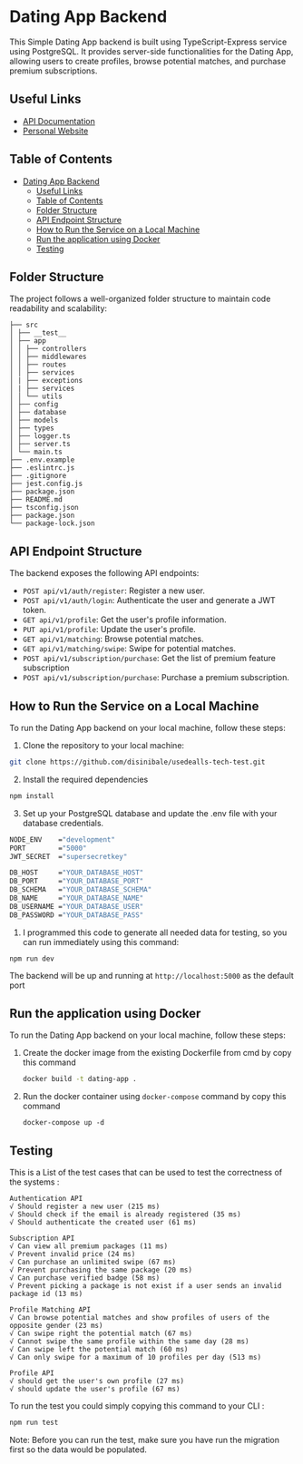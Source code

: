 # Dating App Backend

This Simple Dating App backend is built using TypeScript-Express service using PostgreSQL. It provides server-side functionalities for the Dating App, allowing users to create profiles, browse potential matches, and purchase premium subscriptions.

## Useful Links

-   [API Documentation](https://www.postman.com/disinibale11/workspace/usedealls-dating-apps-technical-test/overview)
-   [Personal Website](https://disinibale.com)

## Table of Contents

- [Dating App Backend](#dating-app-backend)
  - [Useful Links](#useful-links)
  - [Table of Contents](#table-of-contents)
  - [Folder Structure](#folder-structure)
  - [API Endpoint Structure](#api-endpoint-structure)
  - [How to Run the Service on a Local Machine](#how-to-run-the-service-on-a-local-machine)
  - [Run the application using Docker](#run-the-application-using-docker)
  - [Testing](#testing)

## Folder Structure

The project follows a well-organized folder structure to maintain code readability and scalability:

```
├── src
│ ├── __test__
│ ├── app
│ │ ├── controllers
│ │ ├── middlewares
│ │ ├── routes
│ │ ├── services
│ | ├── exceptions
│ | ├── services
│ │ └── utils
│ ├── config
│ ├── database
│ ├── models
│ ├── types
│ ├── logger.ts
│ ├── server.ts
│ └── main.ts
├── .env.example
├── .eslintrc.js
├── .gitignore
├── jest.config.js
├── package.json
├── README.md
├── tsconfig.json
├── package.json
└── package-lock.json
```

## API Endpoint Structure

The backend exposes the following API endpoints:

-   `POST api/v1/auth/register`: Register a new user.
-   `POST api/v1/auth/login`: Authenticate the user and generate a JWT token.
-   `GET api/v1/profile`: Get the user's profile information.
-   `PUT api/v1/profile`: Update the user's profile.
-   `GET api/v1/matching`: Browse potential matches.
-   `GET api/v1/matching/swipe`: Swipe for potential matches.
-   `POST api/v1/subscription/purchase`: Get the list of premium feature subscription
-   `POST api/v1/subscription/purchase`: Purchase a premium subscription.

## How to Run the Service on a Local Machine

To run the Dating App backend on your local machine, follow these steps:

1. Clone the repository to your local machine:

```bash
git clone https://github.com/disinibale/usedealls-tech-test.git
```

2. Install the required dependencies

```bash
npm install
```

3. Set up your PostgreSQL database and update the .env file with your database credentials.

```bash
NODE_ENV    ="development"
PORT        ="5000"
JWT_SECRET  ="supersecretkey"

DB_HOST     ="YOUR_DATABASE_HOST"
DB_PORT     ="YOUR_DATABASE_PORT"
DB_SCHEMA   ="YOUR_DATABASE_SCHEMA"
DB_NAME     ="YOUR_DATABASE_NAME"
DB_USERNAME ="YOUR_DATABASE_USER"
DB_PASSWORD ="YOUR_DATABASE_PASS"
```

1. I programmed this code to generate all needed data for testing, so you can run immediately using this command:

```
npm run dev
```

The backend will be up and running at `http://localhost:5000` as the default port

## Run the application using Docker

To run the Dating App backend on your local machine, follow these steps:

1. Create the docker image from the existing Dockerfile from cmd by copy this command
    ```bash
    docker build -t dating-app .
    ```
2. Run the docker container using `docker-compose` command by copy this command
    ```
    docker-compose up -d
    ```

## Testing

This is a List of the test cases that can be used to test the correctness of the systems :

```
Authentication API
√ Should register a new user (215 ms)
√ Should check if the email is already registered (35 ms)
√ Should authenticate the created user (61 ms)

Subscription API
√ Can view all premium packages (11 ms)
√ Prevent invalid price (24 ms)
√ Can purchase an unlimited swipe (67 ms)
√ Prevent purchasing the same package (20 ms)
√ Can purchase verified badge (58 ms)
√ Prevent picking a package is not exist if a user sends an invalid package id (13 ms)

Profile Matching API
√ Can browse potential matches and show profiles of users of the opposite gender (23 ms)
√ Can swipe right the potential match (67 ms)
√ Cannot swipe the same profile within the same day (28 ms)
√ Can swipe left the potential match (60 ms)
√ Can only swipe for a maximum of 10 profiles per day (513 ms)

Profile API
√ should get the user's own profile (27 ms)
√ should update the user's profile (67 ms)
```

To run the test you could simply copying this command to your CLI :

```bash
npm run test
```

Note: Before you can run the test, make sure you have run the migration first so the data would be populated.
